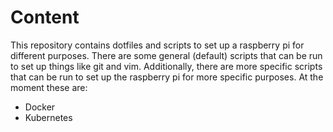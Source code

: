 # Content

This repository contains dotfiles and scripts to set up a raspberry pi for different purposes.
There are some general (default) scripts that can be run to set up things like git and vim. Additionally, there
are more specific scripts that can be run to set up the raspberry pi for more specific purposes. At the moment
these are:

* Docker
* Kubernetes

